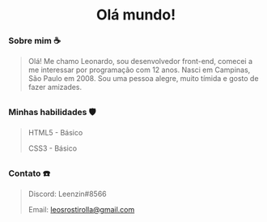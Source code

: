 <h1 align="center">Olá mundo!</h1>
<h3> Sobre mim ☕</h3>

> Olá! Me chamo Leonardo, sou desenvolvedor front-end, comecei a me interessar por programação com 12 anos. Nasci em Campinas, São Paulo em 2008. Sou uma pessoa alegre, muito tímida e gosto de fazer amizades.

##

<h3>Minhas habilidades 🛡️</h3>

> HTML5 - Básico
> 
>CSS3 - Básico

##

<h3>Contato ☎️</h3>

> Discord: Leenzin#8566
> 
> Email: leosrostirolla@gmail.com
